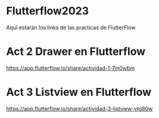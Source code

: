 # Flutterflow2023
Aquí estarán los links de las practicas de FlutterFlow

# Act 2 Drawer en Flutterflow
https://app.flutterflow.io/share/actividad-1-7m0wbm

# Act 3 Listview en Flutterflow
https://app.flutterflow.io/share/actividad-3-listview-vtg80w
